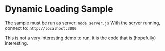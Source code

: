 # Dynamic Loading Sample
The sample must be run as server: `node server.js`
With the server running, connect to: `http://localhost:3000`

This is not a very interesting demo to run, it is the code that is (hopefully) interesting.